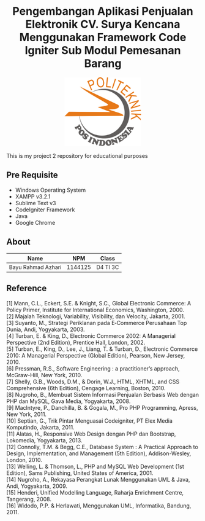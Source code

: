 <h1 align="center">Pengembangan Aplikasi Penjualan Elektronik CV. Surya Kencana Menggunakan Framework Code Igniter Sub Modul Pemesanan Barang</h1>
<p align ="center">
<img src="img/logo poltekpos.png" width="200px">
</p>
This is my project 2 repository for educational purposes

## Pre Requisite
* Windows Operating System
* XAMPP v3.2.1
* Sublime Text v3
* CodeIgniter Framework
* Java
* Google Chrome

## About
Name | NPM | Class
--------- | --------- | ---------
Bayu Rahmad Azhari| 1144125| D4 TI 3C

## Reference
[1] Mann, C.L., Eckert, S.E. & Knight, S.C., Global Electronic Commerce: A Policy Primer, Institute for International Economics, Washington, 2000.<br>
[2] Majalah Teknologi, Variability, Visibility, dan Velocity, Jakarta, 2001.<br>
[3] Suyanto, M., Strategi Periklanan pada E‐Commerce Perusahaan Top Dunia, Andi, Yogyakarta, 2003.<br>
[4] Turban, E. & King, D., Electronic Commerce 2002: A Managerial Perspective (2nd Edition), Prentice Hall, London, 2002.<br>
[5] Turban, E., King, D., Lee, J., Liang, T. & Turban, D., Electronic Commerce 2010: A Managerial Perspective (Global Edition), Pearson, New Jersey, 2010.<br>
[6] Pressman, R.S., Software Engineering : a practitioner’s approach, McGraw-Hill, New York, 2010.<br>
[7] Shelly, G.B., Woods, D.M., & Dorin, W.J., HTML, XHTML, and CSS Comprehensive (6th Edition), Cengage Learning, Boston, 2010.<br>
[8] Nugroho, B., Membuat Sistem Informasi Penjualan Berbasis Web dengan PHP dan MySQL, Gava Media, Yogyakarta, 2008.<br>
[9] Maclntyre, P., Danchilla, B. & Gogala, M., Pro PHP Programming, Apress, New York, 2011.<br>
[10] Septian, G., Trik Pintar Menguasai Codeigniter, PT Elex Media Komputindo, Jakarta, 2011.<br>
[11] Alatas, H., Responsive Web Design dengan PHP dan Bootstrap, Lokomedia, Yogyakarta, 2013.<br>
[12] Connolly, T.M. & Begg, C.E., Database System : A Practical Approach to Design, Implementation, and Management (5th Edition), Addison-Wesley, London, 2010.<br>
[13] Welling, L. & Thomson, L., PHP and MySQL Web Development (1st Edition), Sams Publishing, United States of America, 2001.<br>
[14] Nugroho, A., Rekayasa Perangkat Lunak Menggunakan UML & Java, Andi, Yogyakarta, 2009.<br>
[15] Henderi, Unified Modelling Language, Raharja Enrichment Centre, Tangerang, 2008.<br>
[16] Widodo, P.P. & Herlawati, Menggunakan UML, Informatika, Bandung, 2011.<br>
